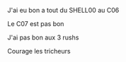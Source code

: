 J'ai eu bon a tout du SHELL00 au C06


Le C07 est pas bon


J'ai pas bon aux 3 rushs



Courage les tricheurs
